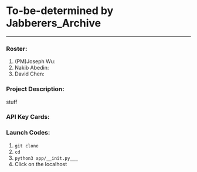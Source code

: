 # To-be-determined by Jabberers_Archive
------
### Roster:
1. (PM)Joseph Wu:
2. Nakib Abedin:
3. David Chen:

### Project Description:

  stuff
  
### API Key Cards:

### Launch Codes:
1. ``` git clone ```
2. ``` cd  ```
3. ``` python3 app/__init.py___ ```
4. Click on the localhost
